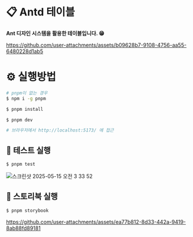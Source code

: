 # 📋 Antd 테이블

**Ant 디자인 시스템을 활용한 테이블입니다. 😁**


https://github.com/user-attachments/assets/b09628b7-9108-4756-aa55-6480228d1ab5


# ⚙️ 실행방법

```bash
# pnpm이 없는 경우
$ npm i -g pnpm

$ pnpm install

$ pnpm dev

# 브라우저에서 http://localhost:5173/ 에 접근
```

## 🧐 테스트 실행

```bash
$ pnpm test
```

![스크린샷 2025-05-15 오전 3 33 52](https://github.com/user-attachments/assets/16b1ef9e-5bde-4b6a-9ffa-7134f5e218c5)

## 📙 스토리북 실행

```bash
$ pnpm storybook
```

https://github.com/user-attachments/assets/ea77b812-8d33-442a-9419-8ab88fd89181
